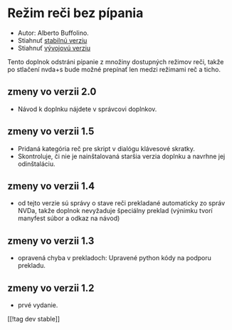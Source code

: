 # Režim reči bez pípania #
*	 Autor: Alberto Buffolino.
*	 Stiahnuť [stabilnú verziu][1]
*	 Stiahnuť [vývojovú verziu][2]

Tento doplnok odstráni pípanie z množiny dostupných režimov reči, takže po
stlačení nvda+s bude možné prepínať len medzi režimami reč a ticho.

## zmeny vo verzii 2.0 ##
*	 Návod k doplnku nájdete v správcovi doplnkov.

## zmeny vo verzii 1.5 ##
*	 Pridaná kategória reč pre skript v dialógu klávesové skratky.
*	 Skontroluje, či nie je nainštalovaná staršia verzia doplnku a navrhne jej
   odinštaláciu.

## zmeny vo verzii 1.4 ##
*	 od tejto verzie sú správy o stave reči prekladané automaticky zo správ
   NVDa, takže doplnok nevyžaduje špeciálny preklad (výnimku tvorí manyfest
   súbor a odkaz na návod)

## zmeny vo verzii 1.3 ##
*	 opravená chyba v prekladoch: Upravené python kódy na podporu prekladu.

## zmeny vo verzii 1.2 ##
*	 prvé vydanie.

[[!tag dev stable]]

[1]: https://addons.nvda-project.org/files/get.php?file=nb

[2]: https://addons.nvda-project.org/files/get.php?file=nb-dev
